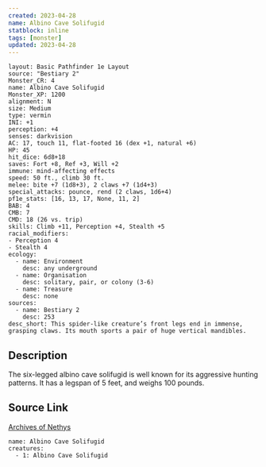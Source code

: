```yaml
---
created: 2023-04-28
name: Albino Cave Solifugid
statblock: inline
tags: [monster]
updated: 2023-04-28
---
```

```statblock
layout: Basic Pathfinder 1e Layout
source: "Bestiary 2"
Monster_CR: 4
name: Albino Cave Solifugid
Monster_XP: 1200
alignment: N
size: Medium
type: vermin
INI: +1
perception: +4
senses: darkvision
AC: 17, touch 11, flat-footed 16 (dex +1, natural +6)
HP: 45
hit_dice: 6d8+18
saves: Fort +8, Ref +3, Will +2
immune: mind-affecting effects
speed: 50 ft., climb 30 ft.
melee: bite +7 (1d8+3), 2 claws +7 (1d4+3)
special_attacks: pounce, rend (2 claws, 1d6+4)
pf1e_stats: [16, 13, 17, None, 11, 2]
BAB: 4
CMB: 7
CMD: 18 (26 vs. trip)
skills: Climb +11, Perception +4, Stealth +5
racial_modifiers:
- Perception 4
- Stealth 4
ecology:
  - name: Environment
    desc: any underground
  - name: Organisation
    desc: solitary, pair, or colony (3-6)
  - name: Treasure
    desc: none
sources:
  - name: Bestiary 2
    desc: 253
desc_short: This spider-like creature’s front legs end in immense, grasping claws. Its mouth sports a pair of huge vertical mandibles.
```
## Description
The six-legged albino cave solifugid is well known for its aggressive hunting patterns. It has a legspan of 5 feet, and weighs 100 pounds.
## Source Link
[Archives of Nethys](https://aonprd.com/MonsterDisplay.aspx?ItemName=Albino%20Cave%20Solifugid)
```encounter-table
name: Albino Cave Solifugid
creatures:
  - 1: Albino Cave Solifugid
```
